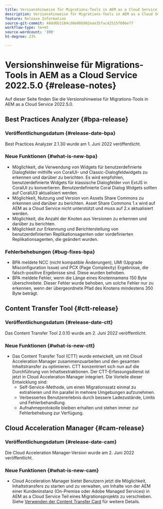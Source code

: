 ```yaml
---
title: Versionshinweise für Migrations-Tools in AEM as a Cloud Service 2022.5.0
description: Versionshinweise für Migrations-Tools in AEM as a Cloud Service 2022.5.0
feature: Release Information
source-git-commit: 48dd6b3184cdde06b902eae35fac42515f606e77
workflow-type: tm+mt
source-wordcount: '399'
ht-degree: 23%

---
```


# Versionshinweise für Migrations-Tools in AEM as a Cloud Service 2022.5.0 {#release-notes}

Auf dieser Seite finden Sie die Versionshinweise für Migrations-Tools in AEM as a Cloud Service 2022.5.0.

## Best Practices Analyzer {#bpa-release}

### Veröffentlichungsdatum {#release-date-bpa}

Best Practices Analyzer 2.1.30 wurde am 1. Juni 2022 veröffentlicht.

### Neue Funktionen {#what-is-new-bpa}

* Möglichkeit, die Verwendung von Widgets für benutzerdefinierte Dialogfelder mithilfe von CoralUI- und Classic-Dialogfeldwidgets zu erkennen und darüber zu berichten. Es wird empfohlen, benutzerdefinierte Widgets für klassische Dialogfelder von ExtJS in CoralUI zu konvertieren. Benutzerdefinierte Coral Dialog Widgets sollten auf CoralUI3 aktualisiert werden.
* Möglichkeit, Nutzung und Version von Assets Share Commons zu erkennen und darüber zu berichten. Asset Share Commons 1.x wird auf AEM as a Cloud Service nicht unterstützt und muss auf 2.x aktualisiert werden.
* Möglichkeit, die Anzahl der Knoten aus Versionen zu erkennen und darüber zu berichten.
* Möglichkeit zur Erkennung und Berichterstellung von benutzerdefinierten Replikationsagenten oder vordefinierten Replikationsagenten, die geändert wurden.

### Fehlerbehebungen {#bug-fixes-bpa}

* BPA meldete NCC (nicht kompatible Änderungen), UMI (Upgrade Misconfiguration Issue) und PCX (Page Complexity) Ergebnisse, die falsch-positive Ergebnisse sind. Diese wurden behoben.
* BPA meldete Fehler, wenn die Länge eines Knotennamens 150 Byte überschreitete. Dieser Fehler wurde behoben, um solche Fehler nur zu erkennen, wenn der übergeordnete Pfad des Knotens mindestens 350 Byte beträgt.

## Content Transfer Tool {#ctt-release}

### Veröffentlichungsdatum {#release-date-ctt}

Das Content Transfer Tool 2.0.10 wurde am 2. Juni 2022 veröffentlicht.

### Neue Funktionen {#what-is-new-ctt}

* Das Content Transfer Tool (CTT) wurde entwickelt, um mit Cloud Acceleration Manager zusammenzuarbeiten und den gesamten Inhaltstransfer zu optimieren. CTT konzentriert sich nun auf die Durchführung von Inhaltsextraktionen. Der CTT-Erfassungsdienst ist jetzt in Cloud Acceleration Manager integriert. Die Vorteile dieser Entwicklung sind:
   * Self-Service-Methode, um einen Migrationssatz einmal zu extrahieren und ihn parallel in mehrere Umgebungen aufzunehmen.
   * Verbessertes Benutzererlebnis durch bessere Ladezustände, Limits und Fehlerbehandlung.
   * Aufnahmeprotokolle bleiben erhalten und stehen immer zur Fehlerbehebung zur Verfügung.

## Cloud Acceleration Manager {#cam-release}

### Veröffentlichungsdatum {#release-date-cam}

Die Cloud Acceleration Manager-Version wurde am 2. Juni 2022 veröffentlicht.

### Neue Funktionen {#what-is-new-cam}

* Cloud Acceleration Manager bietet Benutzern jetzt die Möglichkeit, Inhaltstransfers zu starten und zu verwalten, um Inhalte von der AEM einer Kundeninstanz (On-Premise oder Adobe Managed Services) in AEM as a Cloud Service Teil eines Migrationsprojekts zu verschieben. Siehe [Verwenden der Content Transfer Card](https://experienceleague.adobe.com/docs/experience-manager-cloud-service/content/migration-journey/cloud-acceleration-manager/using-cam/cam-implementation-phase.html#content-transfer) für weitere Details.

